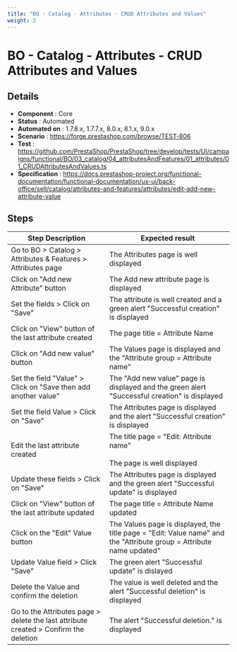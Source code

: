 ```yaml
---
title: "BO - Catalog - Attributes - CRUD Attributes and Values"
weight: 3
---
```


# BO - Catalog - Attributes - CRUD Attributes and Values
## Details
* **Component** : Core
* **Status** : Automated
* **Automated on** : 1.7.8.x, 1.7.7.x, 8.0.x, 8.1.x, 9.0.x
* **Scenario** : https://forge.prestashop.com/browse/TEST-806
* **Test** : https://github.com/PrestaShop/PrestaShop/tree/develop/tests/UI/campaigns/functional/BO/03_catalog/04_attributesAndFeatures/01_attributes/01_CRUDAttributesAndValues.ts
* **Specification** : https://docs.prestashop-project.org/functional-documentation/functional-documentation/ux-ui/back-office/sell/catalog/attributes-and-features/attributes/edit-add-new-attribute-value

## Steps
| Step Description | Expected result |
| ----- | ----- |
| Go to BO > Catalog > Attributes & Features > Attributes page | The Attributes page is well displayed |
| Click on "Add new Attribute" button | The Add new attribute page is displayed |
| Set the fields > Click on "Save" | The attribute is well created and a green alert "Successful creation" is displayed |
| Click on "View" button of the last attribute created | The page title = Attribute Name |
| Click on "Add new value" button | The Values page is displayed and the "Attribute group = Attribute name" |
| Set the field "Value" > Click on "Save then add another value" | The "Add new value" page is displayed and the green alert "Successful creation" is displayed |
| Set the field Value > Click on "Save" | The Attributes page is displayed and the alert "Successful creation" is displayed |
| Edit the last attribute created | The title page = "Edit: Attribute name"<br><br>The page is well displayed |
| Update these fields > Click on "Save" | The Attributes page is displayed and the green alert "Successful update" is displayed |
| Click on "View" button of the last attribute updated | The page title = Attribute Name updated |
| Click on the "Edit" Value button | The Values page is displayed, the title page = "Edit: Value name" and the "Attribute group = Attribute name updated" |
| Update Value field > Click "Save" | The green alert "Successful update" is dislayed |
| Delete the Value and confirm the deletion | The value is well deleted and the alert "Successful deletion" is displayed |
| Go to the Attributes page > delete the last attribute created > Confirm the deletion | The alert "Successful deletion." is displayed |
